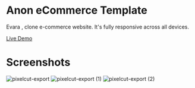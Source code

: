 <h1> Anon eCommerce Template </h1>

<p> Evara , clone e-commerce website. It's fully responsive across all devices.</p>

<a href="https://ecommerce-website-iota-five.vercel.app/"> Live Demo </a>

# Screenshots

![pixelcut-export](https://github.com/Seif-Eddine-Mouihbi/ecommerce-website/assets/72694509/c76c5472-f765-4cb7-91e1-80c75e0438ed)
![pixelcut-export (1)](https://github.com/Seif-Eddine-Mouihbi/ecommerce-website/assets/72694509/6b682468-e60d-46b2-b73e-079a46e5ae67)
![pixelcut-export (2)](https://github.com/Seif-Eddine-Mouihbi/ecommerce-website/assets/72694509/d6d8004b-c272-433c-99ee-061da3422821)
